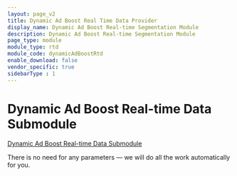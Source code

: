 ```yaml
---
layout: page_v2
title: Dynamic Ad Boost Real Time Data Provider
display_name: Dynamic Ad Boost Real-time Segmentation Module
description: Dynamic Ad Boost Real-time Segmentation Module
page_type: module
module_type: rtd
module_code: dynamicAdBoostRtd
enable_download: false
vendor_specific: true
sidebarType : 1
---
```


# Dynamic Ad Boost Real-time Data Submodule

[Dynamic Ad Boost Real-time Data Submodule](/dev-docs/modules/dynamicAdBoostRtdProvider.html)

There is no need for any parameters — we will do all the work automatically for you.
